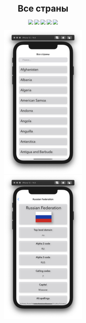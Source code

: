 <html>
<head>
<meta name="viewport" content="width=device-width, initial-scale=1.0">
</head>
<body>

<h1 align="center">Все страны</h1>

<p align="center">
  
  <img src="https://img.shields.io/github/last-commit/dimkagithub/AllCountriesApp/main?style=plastic">
  <img src="https://img.shields.io/github/commit-activity/m/dimkagithub/AllCountriesApp/main?style=plastic">
  <img src="https://img.shields.io/github/directory-file-count/dimkagithub/AllCountriesApp?style=plastic">
  <img src="https://img.shields.io/github/repo-size/dimkagithub/AllCountriesApp?style=plastic">
  <img src="https://img.shields.io/tokei/lines/github/dimkagithub/AllCountriesApp?style=plastic">
  
</p>

<p align="center">
  
  <img src="https://github.com/dimkagithub/AllCountriesApp/raw/main/Screenshots/countries_list.png" style="width:50%;">
  <br>
  <img src="https://github.com/dimkagithub/AllCountriesApp/raw/main/Screenshots/country_info.png" style="width:50%;">
  
</p>

</body>
</html>
